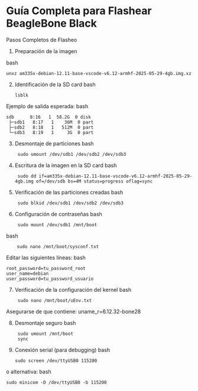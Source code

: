 # Guía Completa para Flashear BeagleBone Black
Pasos Completos de Flasheo

1. Preparación de la imagen

bash

    unxz am335x-debian-12.11-base-vscode-v6.12-armhf-2025-05-29-4gb.img.xz

2. Identificación de la SD card
bash

       lsblk
Ejemplo de salida esperada:
bash

    sdb      8:16   1  58.2G  0 disk 
     ├─sdb1   8:17   1    36M  0 part 
     ├─sdb2   8:18   1   512M  0 part 
     └─sdb3   8:19   1     3G  0 part

3. Desmontaje de particiones
bash

        sudo umount /dev/sdb1 /dev/sdb2 /dev/sdb3

4. Escritura de la imagen en la SD card
bash

        sudo dd if=am335x-debian-12.11-base-vscode-v6.12-armhf-2025-05-29-4gb.img of=/dev/sdb bs=4M status=progress oflag=sync

5. Verificación de las particiones creadas
bash

        sudo blkid /dev/sdb1 /dev/sdb2 /dev/sdb3

6. Configuración de contraseñas
bash

        sudo mount /dev/sdb1 /mnt/boot
   
bash

        sudo nano /mnt/boot/sysconf.txt
   
Editar las siguientes líneas:
bash

    root_password=tu_password_root
    user_name=debian
    user_password=tu_password_usuario

7. Verificación de la configuración del kernel
bash

        sudo nano /mnt/boot/uEnv.txt
   
Asegurarse de que contiene:
uname_r=6.12.32-bone28

8. Desmontaje seguro
bash

        sudo umount /mnt/boot
        sync

9. Conexión serial (para debugging)
bash

       sudo screen /dev/ttyUSB0 115200
o alternativa:
bash

    sudo minicom -D /dev/ttyUSB0 -b 115200

